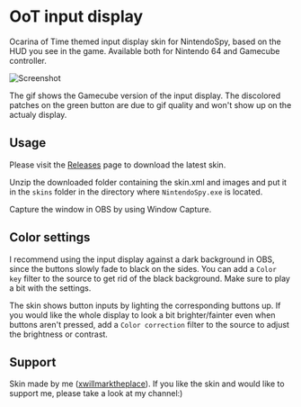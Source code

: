 # OoT input display
Ocarina of Time themed input display skin for NintendoSpy, based on the HUD you see in the game. Available both for Nintendo 64 and Gamecube controller.

![Screenshot](https://github.com/xwmtp/oot-input-display/blob/master/docs/gc-input.gif)

The gif shows the Gamecube version of the input display. The discolored patches on the green button are due to gif quality and won't show up on the actualy display.


## Usage
Please visit the [Releases](https://github.com/xwmtp/oot-input-display/releases) page to download the latest skin.

Unzip the downloaded folder containing the skin.xml and images and put it in the ```skins``` folder in the directory where ```NintendoSpy.exe``` is located.

Capture the window in OBS by using Window Capture.

## Color settings
I recommend using the input display against a dark background in OBS, since the buttons slowly fade to black on the sides. You can add a ```Color key``` filter to the source to get rid of the black background. Make sure to play a bit with the settings.

The skin shows button inputs by lighting the corresponding buttons up. If you would like the whole display to look a bit brighter/fainter even when buttons aren't pressed, add a ```Color correction``` filter to the source to adjust the brightness or contrast.

## Support
Skin made by me ([xwillmarktheplace](https://twitch.tv/xwillmarktheplace)). If you like the skin and would like to support me, please take a look at my channel:)
